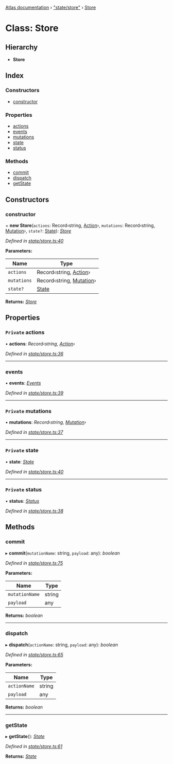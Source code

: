 [Atlas documentation](../globals.md) › ["state/store"](../modules/_state_store_.md) › [Store](_state_store_.store.md)

# Class: Store

## Hierarchy

* **Store**

## Index

### Constructors

* [constructor](_state_store_.store.md#constructor)

### Properties

* [actions](_state_store_.store.md#private-actions)
* [events](_state_store_.store.md#events)
* [mutations](_state_store_.store.md#private-mutations)
* [state](_state_store_.store.md#private-state)
* [status](_state_store_.store.md#private-status)

### Methods

* [commit](_state_store_.store.md#commit)
* [dispatch](_state_store_.store.md#dispatch)
* [getState](_state_store_.store.md#getstate)

## Constructors

###  constructor

\+ **new Store**(`actions`: Record‹string, [Action](../modules/_state_actions_.md#action)›, `mutations`: Record‹string, [Mutation](../modules/_state_mutations_.md#mutation)›, `state?`: [State](../modules/_state_store_.md#state)): *[Store](_state_store_.store.md)*

*Defined in [state/store.ts:40](https://github.com/chronark/atlas/blob/137d647/src/state/store.ts#L40)*

**Parameters:**

Name | Type |
------ | ------ |
`actions` | Record‹string, [Action](../modules/_state_actions_.md#action)› |
`mutations` | Record‹string, [Mutation](../modules/_state_mutations_.md#mutation)› |
`state?` | [State](../modules/_state_store_.md#state) |

**Returns:** *[Store](_state_store_.store.md)*

## Properties

### `Private` actions

• **actions**: *Record‹string, [Action](../modules/_state_actions_.md#action)›*

*Defined in [state/store.ts:36](https://github.com/chronark/atlas/blob/137d647/src/state/store.ts#L36)*

___

###  events

• **events**: *[Events](_state_events_.events.md)*

*Defined in [state/store.ts:39](https://github.com/chronark/atlas/blob/137d647/src/state/store.ts#L39)*

___

### `Private` mutations

• **mutations**: *Record‹string, [Mutation](../modules/_state_mutations_.md#mutation)›*

*Defined in [state/store.ts:37](https://github.com/chronark/atlas/blob/137d647/src/state/store.ts#L37)*

___

### `Private` state

• **state**: *[State](../modules/_state_store_.md#state)*

*Defined in [state/store.ts:40](https://github.com/chronark/atlas/blob/137d647/src/state/store.ts#L40)*

___

### `Private` status

• **status**: *[Status](../enums/_state_store_.status.md)*

*Defined in [state/store.ts:38](https://github.com/chronark/atlas/blob/137d647/src/state/store.ts#L38)*

## Methods

###  commit

▸ **commit**(`mutationName`: string, `payload`: any): *boolean*

*Defined in [state/store.ts:75](https://github.com/chronark/atlas/blob/137d647/src/state/store.ts#L75)*

**Parameters:**

Name | Type |
------ | ------ |
`mutationName` | string |
`payload` | any |

**Returns:** *boolean*

___

###  dispatch

▸ **dispatch**(`actionName`: string, `payload`: any): *boolean*

*Defined in [state/store.ts:65](https://github.com/chronark/atlas/blob/137d647/src/state/store.ts#L65)*

**Parameters:**

Name | Type |
------ | ------ |
`actionName` | string |
`payload` | any |

**Returns:** *boolean*

___

###  getState

▸ **getState**(): *[State](../modules/_state_store_.md#state)*

*Defined in [state/store.ts:61](https://github.com/chronark/atlas/blob/137d647/src/state/store.ts#L61)*

**Returns:** *[State](../modules/_state_store_.md#state)*
